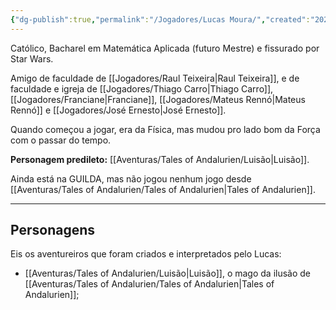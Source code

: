 ```yaml
---
{"dg-publish":true,"permalink":"/Jogadores/Lucas Moura/","created":"2025-10-14T11:21:22.116-03:00"}
---
```


Católico, Bacharel em Matemática Aplicada (futuro Mestre) e fissurado por Star Wars.

Amigo de faculdade de [[Jogadores/Raul Teixeira\|Raul Teixeira]], e de faculdade e igreja de [[Jogadores/Thiago Carro\|Thiago Carro]], [[Jogadores/Franciane\|Franciane]], [[Jogadores/Mateus Rennó\|Mateus Rennó]] e [[Jogadores/José Ernesto\|José Ernesto]].

Quando começou a jogar, era da Física, mas mudou pro lado bom da Força com o passar do tempo.

**Personagem predileto:** [[Aventuras/Tales of Andalurien/Luisão\|Luisão]].

Ainda está na GUILDA, mas não jogou nenhum jogo desde [[Aventuras/Tales of Andalurien/Tales of Andalurien\|Tales of Andalurien]].

---
## Personagens
Eis os aventureiros que foram criados e interpretados pelo Lucas:
- [[Aventuras/Tales of Andalurien/Luisão\|Luisão]], o mago da ilusão de [[Aventuras/Tales of Andalurien/Tales of Andalurien\|Tales of Andalurien]];